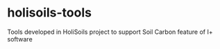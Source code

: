# holisoils-tools
Tools developed in HoliSoils project to support Soil Carbon feature of I+ software
